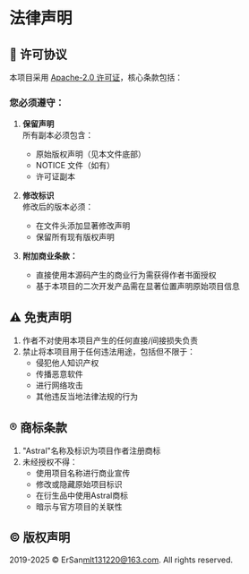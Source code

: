 # 法律声明

## 📜 许可协议
本项目采用 [Apache-2.0 许可证](LICENSE)，核心条款包括：

### 您必须遵守：
1. **保留声明**  
   所有副本必须包含：
    - 原始版权声明（见本文件底部）
    - NOTICE 文件（如有）
    - 许可证副本

2. **修改标识**  
   修改后的版本必须：
    - 在文件头添加显著修改声明
    - 保留所有现有版权声明

3. **附加商业条款：**
   - 直接使用本源码产生的商业行为需获得作者书面授权
   - 基于本项目的二次开发产品需在显著位置声明原始项目信息

## ⚠️ 免责声明
1. 作者不对使用本项目产生的任何直接/间接损失负责
2. 禁止将本项目用于任何违法用途，包括但不限于：
   - 侵犯他人知识产权
   - 传播恶意软件
   - 进行网络攻击
   - 其他违反当地法律法规的行为

## ®️ 商标条款
1. "Astral"名称及标识为项目作者注册商标
2. 未经授权不得：
   - 使用项目名称进行商业宣传
   - 修改或隐藏原始项目标识
   - 在衍生品中使用Astral商标
   - 暗示与官方项目的关联性

## ©️ 版权声明
2019-2025 © ErSan<mlt131220@163.com>. All rights reserved.




